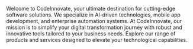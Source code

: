 Welcome to CodeInnovate, your ultimate destination for cutting-edge software solutions. We specialize in AI-driven technologies, mobile app development, and enterprise automation systems. At CodeInnovate, our mission is to simplify your digital transformation journey with robust and innovative tools tailored to your business needs. Explore our range of products and services designed to elevate your technological capabilities.

